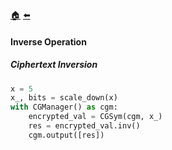 [:house:](/docs/README.md) [:arrow_left:](/docs/advanced_operations/README.md)

#### Inverse Operation

##### Ciphertext Inversion

```python
x = 5
x_, bits = scale_down(x)
with CGManager() as cgm:
    encrypted_val = CGSym(cgm, x_)
    res = encrypted_val.inv()
    cgm.output([res])

```
